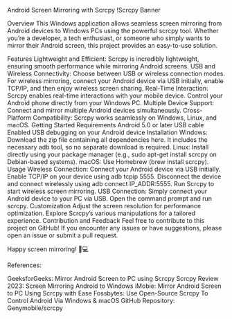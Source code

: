 Android Screen Mirroring with Scrcpy
!Scrcpy Banner

Overview
This Windows application allows seamless screen mirroring from Android devices to Windows PCs using the powerful scrcpy tool. Whether you’re a developer, a tech enthusiast, or someone who simply wants to mirror their Android screen, this project provides an easy-to-use solution.

Features
Lightweight and Efficient: Scrcpy is incredibly lightweight, ensuring smooth performance while mirroring Android screens.
USB and Wireless Connectivity: Choose between USB or wireless connection modes. For wireless mirroring, connect your Android device via USB initially, enable TCP/IP, and then enjoy wireless screen sharing.
Real-Time Interaction: Scrcpy enables real-time interactions with your mobile device. Control your Android phone directly from your Windows PC.
Multiple Device Support: Connect and mirror multiple Android devices simultaneously.
Cross-Platform Compatibility: Scrcpy works seamlessly on Windows, Linux, and macOS.
Getting Started
Requirements
Android 5.0 or later
USB cable
Enabled USB debugging on your Android device
Installation
Windows:
Download the zip file containing all dependencies here. It includes the necessary adb tool, so no separate download is required.
Linux:
Install directly using your package manager (e.g., sudo apt-get install scrcpy on Debian-based systems).
macOS:
Use Homebrew (brew install scrcpy).
Usage
Wireless Connection:
Connect your Android device via USB initially.
Enable TCP/IP on your device using adb tcpip 5555.
Disconnect the device and connect wirelessly using adb connect IP_ADDR:5555.
Run Scrcpy to start wireless screen mirroring.
USB Connection:
Simply connect your Android device to your PC via USB.
Open the command prompt and run scrcpy.
Customization
Adjust the screen resolution for performance optimization.
Explore Scrcpy’s various manipulations for a tailored experience.
Contribution and Feedback
Feel free to contribute to this project on GitHub! If you encounter any issues or have suggestions, please open an issue or submit a pull request.

Happy screen mirroring! 📱💻

References:

GeeksforGeeks: Mirror Android Screen to PC using Scrcpy
Scrcpy Review 2023: Screen Mirroring Android to Windows
iMobie: Mirror Android Screen to PC Using Scrcpy with Ease
Fossbytes: Use Open-Source Scrcpy To Control Android Via Windows & macOS
GitHub Repository: Genymobile/scrcpy
